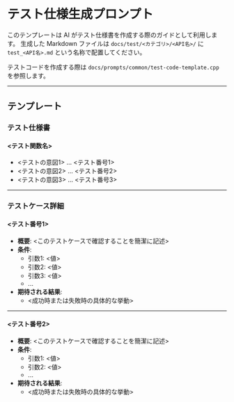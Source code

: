 # テスト仕様生成プロンプト

このテンプレートは AI がテスト仕様書を作成する際のガイドとして利用します。
生成した Markdown ファイルは `docs/test/<カテゴリ>/<API名>/` に
`test_<API名>.md` という名称で配置してください。

テストコードを作成する際は `docs/prompts/common/test-code-template.cpp` を参照します。

---

## テンプレート

### テスト仕様書

#### <テスト関数名>
 - <テストの意図1> ... <テスト番号1>
 - <テストの意図2> ... <テスト番号2>
 - <テストの意図3> ... <テスト番号3>

---

### テストケース詳細

#### <テスト番号1>
- **概要**: <このテストケースで確認することを簡潔に記述>
- **条件**:
  - 引数1: <値>
  - 引数2: <値>
  - 引数3: <値>
  - ...
- **期待される結果**:
  - <成功時または失敗時の具体的な挙動>

---

#### <テスト番号2>
- **概要**: <このテストケースで確認することを簡潔に記述>
- **条件**:
  - 引数1: <値>
  - 引数2: <値>
  - ...
- **期待される結果**:
  - <成功時または失敗時の具体的な挙動>
